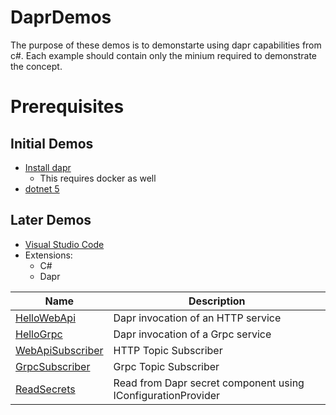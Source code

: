 # DaprDemos

The purpose of these demos is to demonstarte using dapr capabilities from c#. Each example should contain only the minium required to demonstrate the concept.

# Prerequisites 


## Initial Demos
* [Install dapr](https://docs.dapr.io/getting-started/)
    * This requires docker as well
* [dotnet 5](https://dotnet.microsoft.com/download)

## Later Demos
* [Visual Studio Code](https://code.visualstudio.com/)
* Extensions:
    * C#
    * Dapr

 | Name | Description|
 |-|-|
 |[HelloWebApi](DaprDemo.D001.HelloWebApi)| Dapr invocation of an HTTP service |
 |[HelloGrpc](DaprDemo.D002.HelloGrpc) | Dapr invocation of a Grpc service|
 |[WebApiSubscriber](DaprDemo.D003.WebApiSubscriber) | HTTP Topic Subscriber|
 |[GrpcSubscriber](DaprDemo.D004.GrpcSubscriber) | Grpc Topic Subscriber|
 |[ReadSecrets](DaprDemo.D005.ReadSecrets) | Read from Dapr secret component using IConfigurationProvider |
